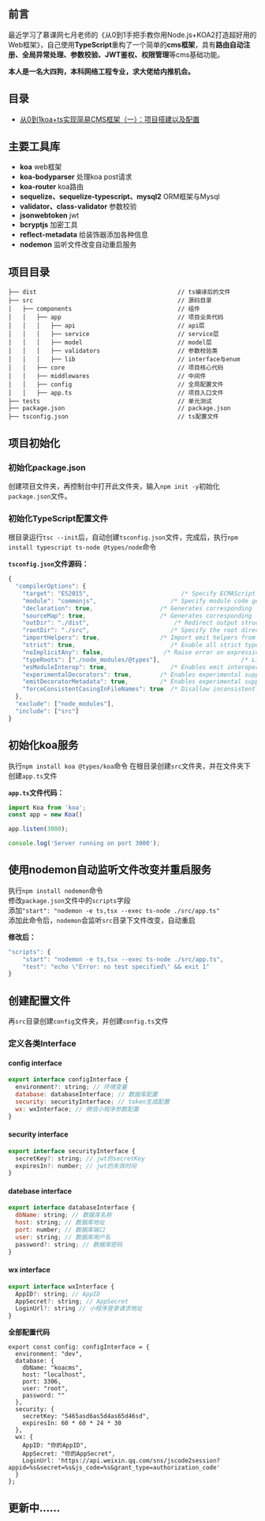 ## 前言
最近学习了慕课网七月老师的《从0到1手把手教你用Node.js+KOA2打造超好用的Web框架》，自己使用**TypeScript**重构了一个简单的**cms框架**，具有**路由自动注册、全局异常处理、参数校验、JWT鉴权、权限管理**等cms基础功能。

**本人是一名大四狗，本科网络工程专业，求大佬给内推机会。**
## 目录
- [从0到1koa+ts实现简易CMS框架（一）：项目搭建以及配置](https://juejin.im/post/5e523e30518825491a37faa3)
## 主要工具库
- **koa**   web框架
- **koa-bodyparser** 处理koa post请求
- **koa-router** koa路由
- **sequelize、sequelize-typescript、mysql2** ORM框架与Mysql
- **validator、class-validator** 参数校验
- **jsonwebtoken** jwt
- **bcryptjs** 加密工具
- **reflect-metadata** 给装饰器添加各种信息
- **nodemon** 监听文件改变自动重启服务
## 项目目录
```
├── dist                                        // ts编译后的文件
├── src                                         // 源码目录
│   ├── components                              // 组件
│   │   ├── app                                 // 项目业务代码
│   │   │   ├── api                             // api层
│   │   │   ├── service                         // service层
│   │   │   ├── model                           // model层
│   │   │   ├── validators                      // 参数校验类
│   │   │   ├── lib                             // interface与enum
│   │   ├── core                                // 项目核心代码
│   │   ├── middlewares                         // 中间件
│   │   ├── config                              // 全局配置文件
│   │   ├── app.ts                              // 项目入口文件
├── tests                                       // 单元测试
├── package.json                                // package.json                                
├── tsconfig.json                               // ts配置文件
```
## 项目初始化
### 初始化package.json
创建项目文件夹，再控制台中打开此文件夹，输入`npm init -y`初始化`package.json`文件。
### 初始化TypeScript配置文件
根目录运行`tsc --init`后，自动创建`tsconfig.json`文件，完成后，执行`npm install typescript ts-node @types/node`命令  

**`tsconfig.json`文件源码：**
```JAVASCRIPT
{
  "compilerOptions": {
    "target": "ES2015",                          /* Specify ECMAScript target version: 'ES3' (default), 'ES5', 'ES2015', 'ES2016', 'ES2017', 'ES2018', 'ES2019' or 'ESNEXT'. */
    "module": "commonjs",                     /* Specify module code generation: 'none', 'commonjs', 'amd', 'system', 'umd', 'es2015', or 'ESNext'. */
    "declaration": true,                   /* Generates corresponding '.d.ts' file. */
    "sourceMap": true,                     /* Generates corresponding '.map' file. */
    "outDir": "./dist",                        /* Redirect output structure to the directory. */
    "rootDir": "./src",                       /* Specify the root directory of input files. Use to control the output directory structure with --outDir. */
    "importHelpers": true,                 /* Import emit helpers from 'tslib'. */
    "strict": true,                           /* Enable all strict type-checking options. */
    "noImplicitAny": false,                 /* Raise error on expressions and declarations with an implied 'any' type. */
    "typeRoots": ["./node_modules/@types"],                       /* List of folders to include type definitions from. */
    "esModuleInterop": true,                  /* Enables emit interoperability between CommonJS and ES Modules via creation of namespace objects for all imports. Implies 'allowSyntheticDefaultImports'. */
    "experimentalDecorators": true,        /* Enables experimental support for ES7 decorators. */
    "emitDecoratorMetadata": true,         /* Enables experimental support for emitting type metadata for decorators. */
    "forceConsistentCasingInFileNames": true  /* Disallow inconsistently-cased references to the same file. */
  },
  "exclude": ["node_modules"],
  "include": ["src"]
}
```
## 初始化koa服务
执行`npm install koa @types/koa`命令
在根目录创建`src`文件夹，并在文件夹下创建`app.ts`文件  

**`app.ts`文件代码：**

```javascript
import Koa from 'koa';
const app = new Koa()

app.listen(3000);

console.log('Server running on port 3000');
```
## 使用nodemon自动监听文件改变并重启服务
执行`npm install nodemon`命令  
修改`package.json`文件中的`scripts`字段  
添加`"start": "nodemon -e ts,tsx --exec ts-node ./src/app.ts"`  
添加此命令后，`nodemon`会监听`src`目录下文件改变，自动重启

**修改后：**
```javascript
"scripts": {
    "start": "nodemon -e ts,tsx --exec ts-node ./src/app.ts",
    "test": "echo \"Error: no test specified\" && exit 1"
}
```
## 创建配置文件
再`src`目录创建`config`文件夹，并创建`config.ts`文件
### 定义各类Interface
#### config interface
```javascript
export interface configInterface {
  environment?: string; // 环境变量
  database: databaseInterface; // 数据库配置
  security: securityInterface; // token生成配置
  wx: wxInterface; // 微信小程序参数配置
}
```
#### security interface
```javascript
export interface securityInterface {
  secretKey?: string; // jwt的secretKey
  expiresIn?: number; // jwt的失效时间
}
```
#### datebase interface
```javascript
export interface databaseInterface {
  dbName: string; // 数据库名称
  host: string; // 数据库地址
  port: number; // 数据库端口
  user: string; // 数据库用户名
  password?: string; // 数据库密码
}
```
#### wx interface
```javascript
export interface wxInterface {
  AppID?: string; // AppID
  AppSecret?: string; // AppSecret
  LoginUrl?: string // 小程序登录请求地址
}
```
**全部配置代码**
```
export const config: configInterface = {
  environment: "dev",
  database: {
    dbName: "koacms",
    host: "localhost",
    port: 3306,
    user: "root",
    password: ""
  },
  security: {
    secretKey: "5465asd6as5d4as65d46sd",
    expiresIn: 60 * 60 * 24 * 30
  },
  wx: {
    AppID: "你的AppID",
    AppSecret: "你的AppSecret",
    LoginUrl: 'https://api.weixin.qq.com/sns/jscode2session?appid=%s&secret=%s&js_code=%s&grant_type=authorization_code'
  }
};
```
## 更新中......